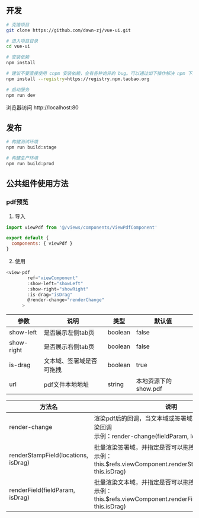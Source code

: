 ## 开发

```bash
# 克隆项目
git clone https://github.com/dawn-zj/vue-ui.git

# 进入项目目录
cd vue-ui

# 安装依赖
npm install

# 建议不要直接使用 cnpm 安装依赖，会有各种诡异的 bug。可以通过如下操作解决 npm 下载速度慢的问题
npm install --registry=https://registry.npm.taobao.org

# 启动服务
npm run dev
```

浏览器访问 http://localhost:80

## 发布

```bash
# 构建测试环境
npm run build:stage

# 构建生产环境
npm run build:prod
```

## 公共组件使用方法
### pdf预览
1. 导入
```javascript
import viewPdf from '@/views/components/ViewPdfComponent'

export default {
  components: { viewPdf }
}
```
2. 使用

```javascript
<view-pdf
        ref="viewComponent"
        :show-left="showLeft"
        :show-right="showRight"
        :is-drag="isDrag"
        @render-change="renderChange"
      >
```

| 参数       | 说明                     | 类型    | 默认值               |
| ---------- | ------------------------ | ------- | -------------------- |
| show-left  | 是否展示左侧tab页        | boolean | false                |
| show-right | 是否展示右侧tab页        | boolean | false                |
| is-drag    | 文本域、签署域是否可拖拽 | boolean | true                 |
| url        | pdf文件本地地址          | string  | 本地资源下的show.pdf |

| 方法名                              | 说明                                                         |
| ----------------------------------- | ------------------------------------------------------------ |
| render-change                       | 渲染pdf后的回调，当文本域或签署域被删除后，会进行渲染回调<br>示例：render-change(fieldParam, locations) |
| renderStampField(locations, isDrag) | 批量渲染签署域，并指定是否可以拖拽移动<br/>示例：this.$refs.viewComponent.renderStampField(locations, this.isDrag) |
| renderField(fieldParam, isDrag)     | 批量渲染文本域，并指定是否可以拖拽移动<br/>示例：this.$refs.viewComponent.renderField(fieldParam, this.isDrag) |